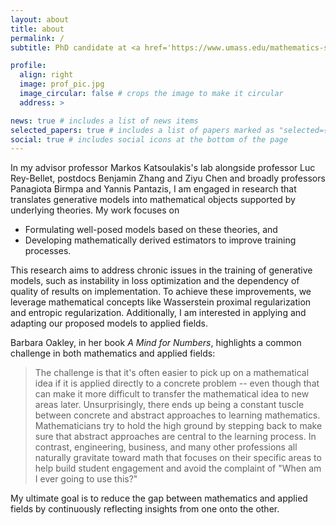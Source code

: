 ```yaml
---
layout: about
title: about
permalink: /
subtitle: PhD candidate at <a href='https://www.umass.edu/mathematics-statistics/about/directory/hyemin-gu'>Mathematics, University of Massachusetts Amherst</a>.

profile:
  align: right
  image: prof_pic.jpg
  image_circular: false # crops the image to make it circular
  address: >

news: true # includes a list of news items
selected_papers: true # includes a list of papers marked as "selected={true}"
social: true # includes social icons at the bottom of the page
---
```


In my advisor professor Markos Katsoulakis's lab alongside professor Luc Rey-Bellet, postdocs Benjamin Zhang and Ziyu Chen and broadly professors Panagiota Birmpa and Yannis Pantazis, I am engaged in research that translates generative models into mathematical objects supported by underlying theories. My work focuses on

<ul>
    <li>Formulating well-posed models based on these theories, and </li>
    <li>Developing mathematically derived estimators to improve training processes.</li>
</ul>
This research aims to address chronic issues in the training of generative models, such as instability in loss optimization and the dependency of quality of results on implementation. To achieve these improvements, we leverage mathematical concepts like Wasserstein proximal regularization and entropic regularization.
Additionally, I am interested in applying and adapting our proposed models to applied fields.

Barbara Oakley, in her book _A Mind for Numbers_, highlights a common challenge in both mathematics and applied fields:

> The challenge is that it's often easier to pick up on a mathematical idea if it is applied directly to a concrete problem -- even though that can make it more difficult to transfer the mathematical idea to new areas later. Unsurprisingly, there ends up being a constant tuscle between concrete and abstract approaches to learning mathematics. Mathematicians try to hold the high ground by stepping back to make sure that abstract approaches are central to the learning process. In contrast, engineering, business, and many other professions all naturally gravitate toward math that focuses on their specific areas to help build student engagement and avoid the complaint of "When am I ever going to use this?"

My ultimate goal is to reduce the gap between mathematics and applied fields by continuously reflecting insights from one onto the other.

